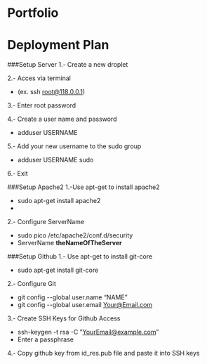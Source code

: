 Portfolio
===

Deployment Plan
===

###Setup Server
1.- Create a new droplet

2.- Acces via terminal 
  * (ex. ssh root@118.0.0.1)
  
3.- Enter root password

4.- Create  a user name and password 
  * adduser USERNAME
  
5.- Add your new username to the sudo group 
  * adduser USERNAME sudo
  
6.- Exit 

###Setup Apache2
1.-Use apt-get to install apache2
  * sudo apt-get install apache2
  * 
2.- Configure ServerName
  * sudo pico /etc/apache2/conf.d/security
  * ServerName **theNameOfTheServer**
  

###Setup Github
1.- Use apt-get to install git-core
  * sudo apt-get install git-core

2.- Configure Git
  * git config --global user.name “NAME”
  * git config --global user.email Your@Email.com

3.- Create SSH Keys for Github Access
  * ssh-keygen -t rsa -C ”YourEmail@example.com”
  * Enter a passphrase

4.- Copy github key from id_res.pub file and paste it into SSH keys 


